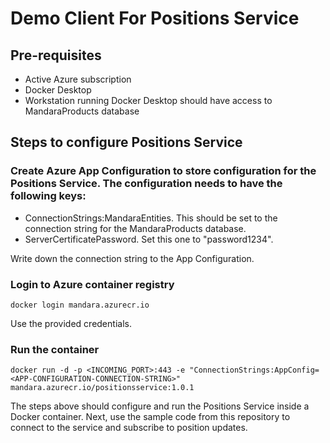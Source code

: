 # Demo Client For Positions Service

## Pre-requisites
- Active Azure subscription
- Docker Desktop
- Workstation running Docker Desktop should have access to MandaraProducts database

## Steps to configure Positions Service

### Create Azure App Configuration to store configuration for the Positions Service. The configuration needs to have the following keys:
- ConnectionStrings:MandaraEntities. This should be set to the connection string for the MandaraProducts database.
- ServerCertificatePassword. Set this one to "password1234".

Write down the connection string to the App Configuration.

### Login to Azure container registry
```
docker login mandara.azurecr.io
```
Use the provided credentials.

### Run the container
```
docker run -d -p <INCOMING_PORT>:443 -e "ConnectionStrings:AppConfig=<APP-CONFIGURATION-CONNECTION-STRING>" mandara.azurecr.io/positionsservice:1.0.1
```

The steps above should configure and run the Positions Service inside a Docker container. Next, use the sample code from this repository to connect to the service and subscribe to position updates.
